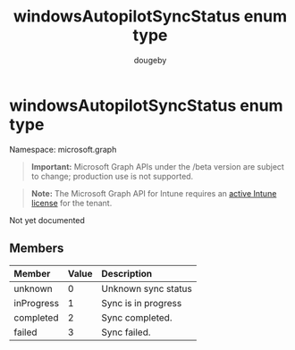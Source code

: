 ﻿---
title: "windowsAutopilotSyncStatus enum type"
description: "Not yet documented"
author: "dougeby"
localization_priority: Normal
ms.prod: "intune"
doc_type: enumPageType
---

# windowsAutopilotSyncStatus enum type

Namespace: microsoft.graph

> **Important:** Microsoft Graph APIs under the /beta version are subject to change; production use is not supported.

> **Note:** The Microsoft Graph API for Intune requires an [active Intune license](https://go.microsoft.com/fwlink/?linkid=839381) for the tenant.

Not yet documented

## Members

| Member     | Value | Description         |
| :--------- | :---- | :------------------ |
| unknown    | 0     | Unknown sync status |
| inProgress | 1     | Sync is in progress |
| completed  | 2     | Sync completed.     |
| failed     | 3     | Sync failed.        |
